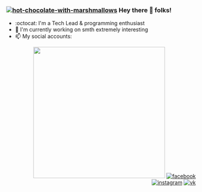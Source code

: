 ### <a href="https://github.com/OlgaGolovkina"><img src="https://img.icons8.com/clouds/75/000000/hot-chocolate-with-marshmallows.png" alt="hot-chocolate-with-marshmallows"/></a> Hey there 👋 folks! 

- :octocat: I'm a Tech Lead & programming enthusiast
- 🐣 I'm currently working on smth extremely interesting
- 📫 My social accounts:

<p align="right">
    <img src="https://media.giphy.com/media/WUlplcMpOCEmTGBtBW/giphy.gif" width="350">
    <a href="https://www.facebook.com/coddess"><img src="https://img.icons8.com/bubbles/55/000000/facebook-circled.png" alt="facebook"/></a>
    <a href="https://www.instagram.com/september013"><img src="https://img.icons8.com/bubbles/55/000000/instagram-new.png" alt="instagram"/></a>
    <a href="https://vk.com/id239398325"><img src="https://img.icons8.com/bubbles/55/000000/vk-com.png" alt="vk"/></a>
</p>
